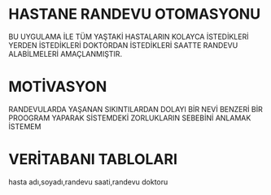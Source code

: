 # HASTANE RANDEVU OTOMASYONU
BU UYGULAMA İLE TÜM YAŞTAKİ HASTALARIN KOLAYCA İSTEDİKLERİ YERDEN İSTEDİKLERİ DOKTORDAN İSTEDİKLERİ SAATTE RANDEVU ALABİLMELERİ AMAÇLANMIŞTIR.

# MOTİVASYON
RANDEVULARDA YAŞANAN SIKINTILARDAN DOLAYI BİR NEVİ BENZERİ BİR PROOGRAM YAPARAK SİSTEMDEKİ ZORLUKLARIN SEBEBİNİ ANLAMAK İSTEMEM

# VERİTABANI TABLOLARI
hasta adı,soyadı,randevu saati,randevu doktoru
